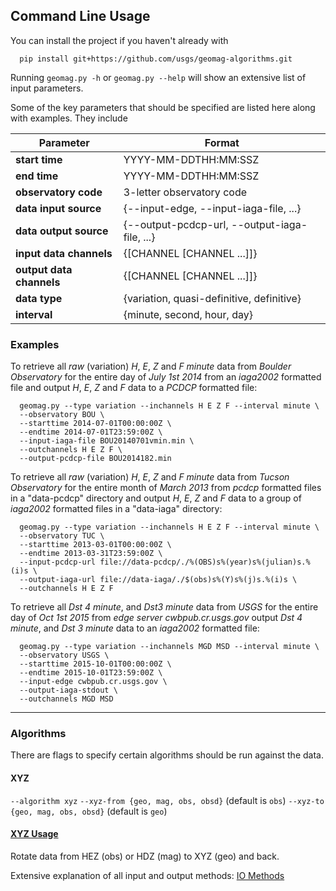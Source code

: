 ## Command Line Usage

You can install the project if you haven't already with

      pip install git+https://github.com/usgs/geomag-algorithms.git

Running `geomag.py -h` or `geomag.py --help` will show an extensive list of
input parameters.

Some of the key parameters that should be specified are listed here along with
examples. They include

| Parameter                  | Format                                       |
| -------------------------- | -------------------------------------------- |
| __start time__             | YYYY-MM-DDTHH:MM:SSZ                         |
| __end time__               | YYYY-MM-DDTHH:MM:SSZ                         |
| __observatory code__       | 3-letter observatory code                    |
| __data input source__      | {--input-edge, --input-iaga-file, ...}       |
| __data output source__     | {--output-pcdcp-url, --output-iaga-file, ...}|
| __input data channels__    | {[CHANNEL [CHANNEL ...]]}                    |
| __output data channels__   | {[CHANNEL [CHANNEL ...]]}                    |
| __data type__              | {variation, quasi-definitive, definitive}    |
| __interval__               | {minute, second, hour, day}                  |


### Examples ###

To retrieve all _raw_ (variation) _H_, _E_, _Z_ and _F_ _minute_ data from
_Boulder Observatory_ for the entire day of _July 1st 2014_ from an _iaga2002_
formatted file and output _H_, _E_, _Z_ and _F_ data to a _PCDCP_ formatted
file:

      geomag.py --type variation --inchannels H E Z F --interval minute \
      --observatory BOU \
      --starttime 2014-07-01T00:00:00Z \
      --endtime 2014-07-01T23:59:00Z \
      --input-iaga-file BOU20140701vmin.min \
      --outchannels H E Z F \
      --output-pcdcp-file BOU2014182.min

To retrieve all _raw_ (variation) _H_, _E_, _Z_ and _F_ _minute_ data from
_Tucson Observatory_ for the entire month of _March 2013_ from _pcdcp_
formatted files in a "data-pcdcp" directory and output _H_, _E_, _Z_ and _F_
data to a group of _iaga2002_ formatted files in a "data-iaga" directory:

      geomag.py --type variation --inchannels H E Z F --interval minute \
      --observatory TUC \
      --starttime 2013-03-01T00:00:00Z \
      --endtime 2013-03-31T23:59:00Z \
      --input-pcdcp-url file://data-pcdcp/./%(OBS)s%(year)s%(julian)s.%(i)s \
      --output-iaga-url file://data-iaga/./$(obs)s%(Y)s%(j)s.%(i)s \
      --outchannels H E Z F

To retrieve all _Dst 4 minute_, and _Dst3 minute_ data from _USGS_ for the
entire day of _Oct 1st 2015_ from _edge server cwbpub.cr.usgs.gov_ output
_Dst 4 minute_, and _Dst 3 minute_ data to an _iaga2002_ formatted file:

      geomag.py --type variation --inchannels MGD MSD --interval minute \
      --observatory USGS \
      --starttime 2015-10-01T00:00:00Z \
      --endtime 2015-10-01T23:59:00Z \
      --input-edge cwbpub.cr.usgs.gov \
      --output-iaga-stdout \
      --outchannels MGD MSD


---
### Algorithms ###

There are flags to specify certain algorithms should be run against the data.

#### XYZ ####

`--algorithm xyz`
`--xyz-from {geo, mag, obs, obsd}` (default is `obs`)
`--xyz-to {geo, mag, obs, obsd}` (default is `geo`)

#### [XYZ Usage](./algorithms/XYZ_usage.md) ####
Rotate data from HEZ (obs) or HDZ (mag) to XYZ (geo) and back.

Extensive explanation of all input and output methods:
[IO Methods](./io.md)
